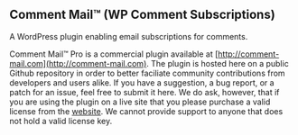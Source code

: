 ## Comment Mail™ (WP Comment Subscriptions)

A WordPress plugin enabling email subscriptions for comments.

Comment Mail™ Pro is a commercial plugin available at [http://comment-mail.com](http://comment-mail.com). The plugin is hosted here on a public Github repository in order to better faciliate community contributions from developers and users alike. If you have a suggestion, a bug report, or a patch for an issue, feel free to submit it here. We do ask, however, that if you are using the plugin on a live site that you please purchase a valid license from the [website](http://comment-mail.com). We cannot provide support to anyone that does not hold a valid license key.
